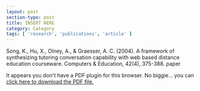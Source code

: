 ```yaml
---
layout: post
section-type: post
title: INSERT HERE
category: Category
tags: [ 'research', 'publications', 'article' ]
---
```

Song, K., Hu, X., Olney, A., & Graesser, A. C. (2004). A framework of synthesizing tutoring conversation capability with web based distance education courseware. Computers & Education, 42(4), 375-388. paper

<object data="https://umdrive.memphis.edu/aolney/public/publications/INSERTHERE" type="application/pdf" width="100%" height="600px">
 
  <p>It appears you don't have a PDF plugin for this browser.
  No biggie... you can <a href="https://umdrive.memphis.edu/aolney/public/publications/INSERTHERE">click here to
  download the PDF file.</a></p>
  
</object>
